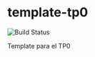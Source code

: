 # template-tp0
![Build Status](https://travis-ci.org/mtebele/template-tp0.svg?branch=develop)

Template para el TP0
